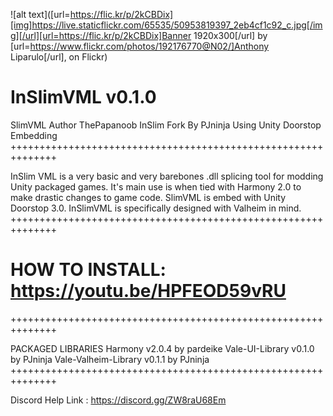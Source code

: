 ![alt text]([url=https://flic.kr/p/2kCBDix][img]https://live.staticflickr.com/65535/50953819397_2eb4cf1c92_c.jpg[/img][/url][url=https://flic.kr/p/2kCBDix]Banner 1920x300[/url] by [url=https://www.flickr.com/photos/192176770@N02/]Anthony Liparulo[/url], on Flickr)

# InSlimVML v0.1.0
SlimVML Author ThePapanoob
InSlim Fork By PJninja
Using Unity Doorstop Embedding
++++++++++++++++++++++++++++++++++++++++++++++++++++++++++++++

InSlim VML is a very basic and very barebones .dll splicing tool for modding
Unity packaged games. It's main use is when tied with Harmony 2.0 to make
drastic changes to game code. SlimVML is embed with Unity Doorstop 3.0.
InSlimVML is specifically designed with Valheim in mind.
++++++++++++++++++++++++++++++++++++++++++++++++++++++++++++++

# HOW TO INSTALL: https://youtu.be/HPFEOD59vRU
++++++++++++++++++++++++++++++++++++++++++++++++++++++++++++++

PACKAGED LIBRARIES
Harmony v2.0.4 by pardeike
Vale-UI-Library v0.1.0 by PJninja
Vale-Valheim-Library v0.1.1 by PJninja
++++++++++++++++++++++++++++++++++++++++++++++++++++++++++++++

Discord Help Link : https://discord.gg/ZW8raU68Em
